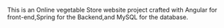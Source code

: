 This is an Online vegetable Store website project crafted with Angular for front-end,Spring for the Backend,and MySQL for the database.
